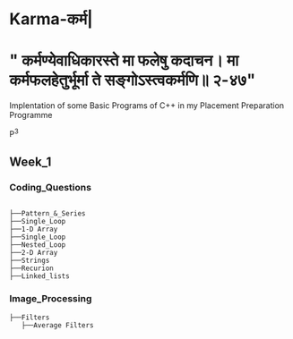 ﻿# Karma-कर्म|
<h1 color=”green”>" कर्मण्येवाधिकारस्ते मा फलेषु कदाचन। मा कर्मफलहेतुर्भूर्मा ते सङ्गोऽस्त्वकर्मणि॥ २-४७"</h1>

Implentation of some Basic Programs of C++ in my Placement Preparation Programme <p>P<sup>3</sup></p>


## Week_1

### Coding_Questions
```

├──Pattern_&_Series
├──Single_Loop
├──1-D Array
├──Single_Loop
├──Nested_Loop
├──2-D Array
├──Strings
├──Recurion
├──Linked_lists
```



### Image_Processing

```
├──Filters
   ├──Average Filters
